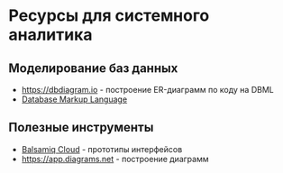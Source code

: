 # Ресурсы для системного аналитика

## Моделирование баз данных

* https://dbdiagram.io - построение ER-диаграмм по коду на DBML
* [Database Markup Language](https://www.dbml.org)

## Полезные инструменты 

* [Balsamiq Cloud](https://balsamiq.cloud) - прототипы интерфейсов
* https://app.diagrams.net - построение диаграмм
